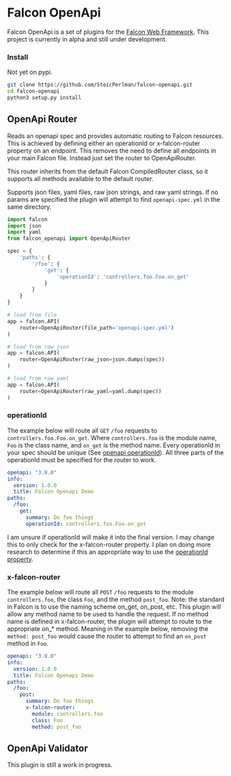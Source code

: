 # Falcon OpenApi

Falcon OpenApi is a set of plugins for the [Falcon Web Framework](https://github.com/falconry/falcon). This project is currently in alpha and still under development.

### Install

Not yet on pypi.

```bash
git clone https://github.com/StoicPerlman/falcon-openapi.git
cd falcon-openapi
python3 setup.py install
```

## OpenApi Router

Reads an openapi spec and provides automatic routing to Falcon resources. This is achieved by defining either an operationId or x-falcon-router property on an endpoint. This removes the need to define all endpoints in your main Falcon file. Instead just set the router to OpenApiRouter.

This router inherits from the default Falcon CompiledRouter class, so it supports all methods available to the default router.

Supports json files, yaml files, raw json strings, and raw yaml strings. If no params are specified the plugin will attempt to find `openapi-spec.yml` in the same directory.

```python
import falcon
import json
import yaml
from falcon_openapi import OpenApiRouter

spec = {
    'paths': {
        '/foo': {
            'get': {
                'operationId': 'controllers.foo.Foo.on_get'
            }
        }
    }
}

# load from file
app = falcon.API(
    router=OpenApiRouter(file_path='openapi-spec.yml')
)

# load from raw json
app = falcon.API(
    router=OpenApiRouter(raw_json=json.dumps(spec))
)

# load from raw yaml
app = falcon.API(
    router=OpenApiRouter(raw_yaml=yaml.dump(spec))
)
```

### operationId

The example below will route all `GET` `/foo` requests to `controllers.foo.Foo.on_get`. Where `controllers.foo` is the module name, `Foo` is the class name, and `on_get` is the method name. Every operationId in your spec should be unique (See [openapi operationId](https://github.com/OAI/OpenAPI-Specification/blob/master/versions/3.0.0.md#operationObject)). All three parts of the operationId must be specified for the router to work.

```yaml
openapi: "3.0.0"
info:
  version: 1.0.0
  title: Falcon Openapi Demo
paths:
  /foo:
    get:
      summary: Do foo things
      operationId: controllers.foo.Foo.on_get
```

I am unsure if operationId will make it into the final version. I may change this to only check for the x-falcon-router property. I plan on doing more research to determine if this an appropriate way to use the [operationId property](https://github.com/OAI/OpenAPI-Specification/blob/master/versions/3.0.0.md#operationObject).

### x-falcon-router

The example below will route all `POST` `/foo` requests to the module `controllers.foo`, the class `Foo`, and the method `post_foo`. Note: the standard in Falcon is to use the naming scheme on_get, on_post, etc. This plugin will allow any method name to be used to handle the request. If no method name is defined in x-falcon-router, the plugin will attempt to route to the appropriate on_* method. Meaning in the example below, removing the `method: post_foo` would cause the router to attempt to find an `on_post` method in `Foo`.

```yaml
openapi: "3.0.0"
info:
  version: 1.0.0
  title: Falcon Openapi Demo
paths:
  /foo:
    post:
      summary: Do foo things
      x-falcon-router:
        module: controllers.foo
        class: Foo
        method: post_foo
```
## OpenApi Validator

This plugin is still a work in progress.
